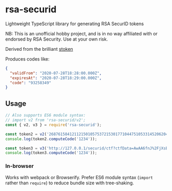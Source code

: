 # rsa-securid

Lightweight TypeScript library for generating RSA SecurID tokens

NB: This is an unofficial hobby project, and is in no way affiliated with or endorsed by RSA Security. Use at your own risk.

Derived from the brilliant [stoken](https://github.com/cernekee/stoken)

Produces codes like:

```json
{
  "validFrom": "2020-07-28T18:28:00.000Z",
  "expiresAt": "2020-07-28T18:29:00.000Z",
  "code": "93258349"
}
```

## Usage

```javascript
// Also supports ES6 module syntax:
// import v2 from 'rsa-securid/v2';
const { v2, v3 } = require('rsa-securid');

const token2 = v2('268761584121121501057537215301771044751053314520620437364173136510454342716753365');
console.log(token2.computeCode('1234'));

const token3 = v3('http://127.0.0.1/securid/ctf?ctfData=AwAA6fnJ%2FjXsB5gzMvmXLFf7Vwv7dock0eY9e0Tw9mZrravp%2Bcn%2BNewHmDMy%2BZcsV%2FtXC%2Ft2hyTR5j17RPD2Zmutq5tKvxjTjjScj%2BfbyBikrAwASsH8yed36FZqg%2BePO3mM3ybiR8fkenVhN5ERXVEqiNBKDEDhUh6iq%2BnKSPz752vJl3BD5CFyWfhijcJsH8DGymewRd2owRBXx6Jjm4ugl%2BKJte5TB4prrMdOuxwolL0SOEgVAM1AF3XGtxMK0R1jQwaxTSHGVZYxtnPX6m7E5BSZJrhz4YxQSc2VZwRdEhQWkv48MYiKUO%2BMz18dvOEgrWuFRcQGLIB4BM8C2eZJAro4sKa5V2meplLRY9xZruwSHXpdVWzpZ8B5Ko8ZD9Ei');
console.log(token3.computeCode('1234'));
```

### In-browser

Works with webpack or Browserify. Prefer ES6 module syntax (`import` rather than `require`) to reduce bundle size with tree-shaking.